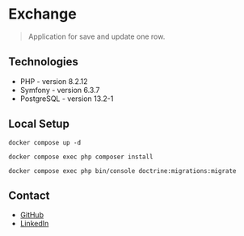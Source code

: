 # Exchange
> Application for save and update one row.

## Technologies
* PHP - version 8.2.12
* Symfony - version 6.3.7
* PostgreSQL - version 13.2-1

## Local Setup
```
docker compose up -d
```
```
docker compose exec php composer install
```
```
docker compose exec php bin/console doctrine:migrations:migrate
```

## Contact
* [GitHub](https://github.com/JakubSzczerba)
* [LinkedIn](https://www.linkedin.com/in/jakub-szczerba-3492751b4/)